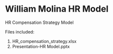 # William Molina HR Model
HR Compensation Strategy Model

Files included:
1. HR_compensation_strategy.xlsx
2. Presentation-HR Model.pptx
